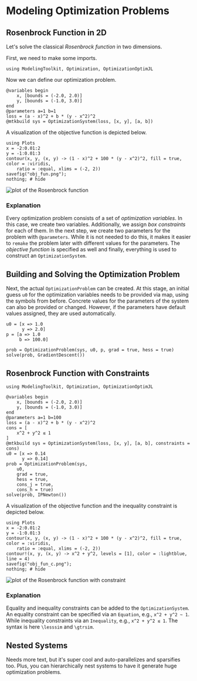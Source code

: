 # Modeling Optimization Problems

## Rosenbrock Function in 2D

Let's solve the classical _Rosenbrock function_ in two dimensions.

First, we need to make some imports.

```@example rosenbrock_2d
using ModelingToolkit, Optimization, OptimizationOptimJL
```

Now we can define our optimization problem.

```@example rosenbrock_2d
@variables begin
    x, [bounds = (-2.0, 2.0)]
    y, [bounds = (-1.0, 3.0)]
end
@parameters a=1 b=1
loss = (a - x)^2 + b * (y - x^2)^2
@mtkbuild sys = OptimizationSystem(loss, [x, y], [a, b])
```

A visualization of the objective function is depicted below.

```@eval
using Plots
x = -2:0.01:2
y = -1:0.01:3
contour(x, y, (x, y) -> (1 - x)^2 + 100 * (y - x^2)^2, fill = true, color = :viridis,
    ratio = :equal, xlims = (-2, 2))
savefig("obj_fun.png");
nothing; # hide
```

![plot of the Rosenbrock function](obj_fun.png)

### Explanation

Every optimization problem consists of a set of _optimization variables_. In this case, we create two variables. Additionally, we assign _box constraints_ for each of them. In the next step, we create two parameters for the problem with `@parameters`. While it is not needed to do this, it makes it easier to `remake` the problem later with different values for the parameters. The _objective function_ is specified as well and finally, everything is used to construct an `OptimizationSystem`.

## Building and Solving the Optimization Problem

Next, the actual `OptimizationProblem` can be created. At this stage, an initial guess `u0` for the optimization variables needs to be provided via map, using the symbols from before. Concrete values for the parameters of the system can also be provided or changed. However, if the parameters have default values assigned, they are used automatically.

```@example rosenbrock_2d
u0 = [x => 1.0
      y => 2.0]
p = [a => 1.0
     b => 100.0]

prob = OptimizationProblem(sys, u0, p, grad = true, hess = true)
solve(prob, GradientDescent())
```

## Rosenbrock Function with Constraints

```@example rosenbrock_2d_cstr
using ModelingToolkit, Optimization, OptimizationOptimJL

@variables begin
    x, [bounds = (-2.0, 2.0)]
    y, [bounds = (-1.0, 3.0)]
end
@parameters a=1 b=100
loss = (a - x)^2 + b * (y - x^2)^2
cons = [
    x^2 + y^2 ≲ 1
]
@mtkbuild sys = OptimizationSystem(loss, [x, y], [a, b], constraints = cons)
u0 = [x => 0.14
      y => 0.14]
prob = OptimizationProblem(sys,
    u0,
    grad = true,
    hess = true,
    cons_j = true,
    cons_h = true)
solve(prob, IPNewton())
```

A visualization of the objective function and the inequality constraint is depicted below.

```@eval
using Plots
x = -2:0.01:2
y = -1:0.01:3
contour(x, y, (x, y) -> (1 - x)^2 + 100 * (y - x^2)^2, fill = true, color = :viridis,
    ratio = :equal, xlims = (-2, 2))
contour!(x, y, (x, y) -> x^2 + y^2, levels = [1], color = :lightblue, line = 4)
savefig("obj_fun_c.png");
nothing; # hide
```

![plot of the Rosenbrock function with constraint](obj_fun_c.png)

### Explanation

Equality and inequality constraints can be added to the `OptimizationSystem`. An equality constraint can be specified via an `Equation`, e.g., `x^2 + y^2 ~ 1`. While inequality constraints via an `Inequality`, e.g., `x^2 + y^2 ≲ 1`. The syntax is here `\lesssim` and `\gtrsim`.

## Nested Systems

Needs more text, but it's super cool and auto-parallelizes and sparsifies too.
Plus, you can hierarchically nest systems to have it generate huge
optimization problems.
